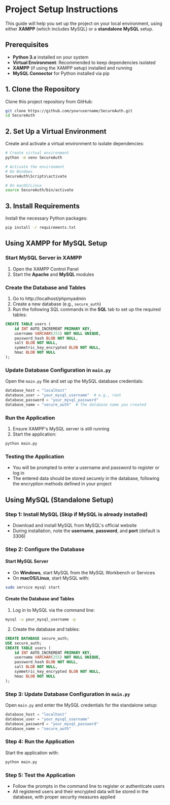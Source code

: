 # Project Setup Instructions

This guide will help you set up the project on your local environment, using either **XAMPP** (which includes MySQL) or a **standalone MySQL** setup.

## Prerequisites

- **Python 3.x** installed on your system
- **Virtual Environment**: Recommended to keep dependencies isolated
- **XAMPP** (if using the XAMPP setup) installed and running
- **MySQL Connector** for Python installed via pip

## 1. Clone the Repository

Clone this project repository from GitHub:
```bash
git clone https://github.com/yourusername/SecureAuth.git
cd SecureAuth
```

## 2. Set Up a Virtual Environment

Create and activate a virtual environment to isolate dependencies:

```bash
# Create virtual environment
python -m venv SecureAuth

# Activate the environment
# On Windows
SecureAuth\Scripts\activate

# On macOS/Linux
source SecureAuth/bin/activate
```

## 3. Install Requirements

Install the necessary Python packages:
```bash
pip install -r requirements.txt
```

## Using XAMPP for MySQL Setup

### Start MySQL Server in XAMPP
1. Open the XAMPP Control Panel
2. Start the **Apache** and **MySQL** modules

### Create the Database and Tables
1. Go to http://localhost/phpmyadmin
2. Create a new database (e.g., `secure_auth`)
3. Run the following SQL commands in the **SQL** tab to set up the required tables:

```sql
CREATE TABLE users (
    id INT AUTO_INCREMENT PRIMARY KEY,
    username VARCHAR(255) NOT NULL UNIQUE,
    password_hash BLOB NOT NULL,
    salt BLOB NOT NULL,
    symmetric_key_encrypted BLOB NOT NULL,
    hmac BLOB NOT NULL
);
```

### Update Database Configuration in `main.py`

Open the `main.py` file and set up the MySQL database credentials:
```python
database_host = "localhost"
database_user = "your_mysql_username"  # e.g., root
database_password = "your_mysql_password"
database_name = "secure_auth"  # The database name you created
```

### Run the Application
1. Ensure XAMPP's MySQL server is still running
2. Start the application:
```bash
python main.py
```

### Testing the Application
* You will be prompted to enter a username and password to register or log in
* The entered data should be stored securely in the database, following the encryption methods defined in your project

## Using MySQL (Standalone Setup)

### Step 1: Install MySQL (Skip if MySQL is already installed)
* Download and install MySQL from MySQL's official website
* During installation, note the **username**, **password**, and **port** (default is 3306)

### Step 2: Configure the Database

#### Start MySQL Server
* On **Windows**, start MySQL from the MySQL Workbench or Services
* On **macOS/Linux**, start MySQL with:
```bash
sudo service mysql start
```

#### Create the Database and Tables
1. Log in to MySQL via the command line:
```bash
mysql -u your_mysql_username -p
```

2. Create the database and tables:
```sql
CREATE DATABASE secure_auth;
USE secure_auth;
CREATE TABLE users (
    id INT AUTO_INCREMENT PRIMARY KEY,
    username VARCHAR(255) NOT NULL UNIQUE,
    password_hash BLOB NOT NULL,
    salt BLOB NOT NULL,
    symmetric_key_encrypted BLOB NOT NULL,
    hmac BLOB NOT NULL
);
```

### Step 3: Update Database Configuration in `main.py`

Open `main.py` and enter the MySQL credentials for the standalone setup:
```python
database_host = "localhost"
database_user = "your_mysql_username"
database_password = "your_mysql_password"
database_name = "secure_auth"
```

### Step 4: Run the Application

Start the application with:
```bash
python main.py
```

### Step 5: Test the Application
* Follow the prompts in the command line to register or authenticate users
* All registered users and their encrypted data will be stored in the database, with proper security measures applied